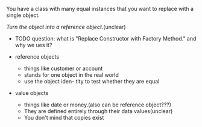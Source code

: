 You have a class with many equal instances that you want to replace with a single object.

*Turn the object into a reference object.*(unclear)

+ TODO question: what is "Replace Constructor with Factory Method." and why we ues it?

+ reference objects
    + things like customer or account
    + stands for one object in the real world
    + use the object iden- tity to test whether they are equal

+ value objects
    + things like date or money.(also can be reference object???)
    + They are defined entirely through their data values(unclear)
    + You don't mind that copies exist
